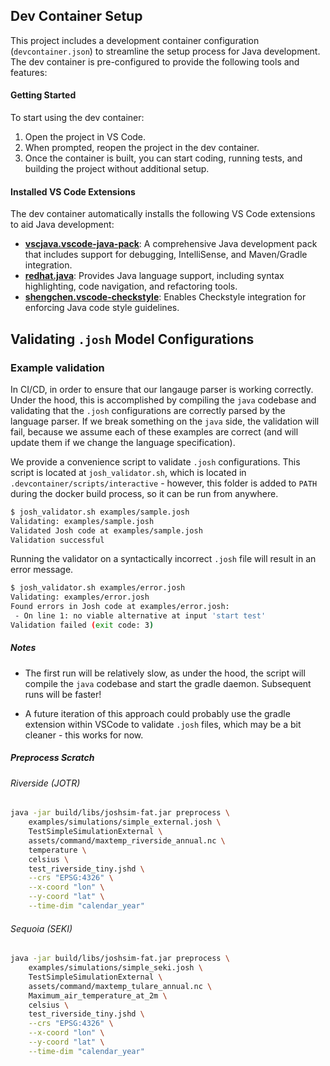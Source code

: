 ## Dev Container Setup

This project includes a development container configuration (`devcontainer.json`) to streamline the setup process for Java development. The dev container is pre-configured to provide the following tools and features:

#### Getting Started
To start using the dev container:
1. Open the project in VS Code.
2. When prompted, reopen the project in the dev container.
3. Once the container is built, you can start coding, running tests, and building the project without additional setup.

#### Installed VS Code Extensions
The dev container automatically installs the following VS Code extensions to aid Java development:
- **[vscjava.vscode-java-pack](https://marketplace.visualstudio.com/items?itemName=vscjava.vscode-java-pack)**: A comprehensive Java development pack that includes support for debugging, IntelliSense, and Maven/Gradle integration.
- **[redhat.java](https://marketplace.visualstudio.com/items?itemName=redhat.java)**: Provides Java language support, including syntax highlighting, code navigation, and refactoring tools.
- **[shengchen.vscode-checkstyle](https://marketplace.visualstudio.com/items?itemName=shengchen.vscode-checkstyle)**: Enables Checkstyle integration for enforcing Java code style guidelines.

## Validating `.josh` Model Configurations

### Example validation

In CI/CD, in order to ensure that our langauge parser is working correctly. Under the hood, this is accomplished by compiling the `java` codebase and validating that the `.josh` configurations are correctly parsed by the language parser. If we break something on the `java` side, the validation will fail, because we assume each of these examples are correct (and will update them if we change the language specification).

We provide a convenience script to validate `.josh` configurations. This script is located at `josh_validator.sh`, which is located in `.devcontainer/scripts/interactive` - however, this folder is added to `PATH` during the docker build process, so it can be run from anywhere.

```bash
$ josh_validator.sh examples/sample.josh 
Validating: examples/sample.josh
Validated Josh code at examples/sample.josh
Validation successful
```

Running the validator on a syntactically incorrect `.josh` file will result in an error message.

```bash
$ josh_validator.sh examples/error.josh 
Validating: examples/error.josh
Found errors in Josh code at examples/error.josh:
 - On line 1: no viable alternative at input 'start test'
Validation failed (exit code: 3)
```

##### Notes 

- The first run will be relatively slow, as under the hood, the script will compile the `java` codebase and start the gradle daemon. Subsequent runs will be faster!

- A future iteration of this approach could probably use the gradle extension within VSCode to validate `.josh` files, which may be a bit cleaner - this works for now.

##### Preprocess Scratch

###### Riverside (JOTR)

```bash
java -jar build/libs/joshsim-fat.jar preprocess \
    examples/simulations/simple_external.josh \
    TestSimpleSimulationExternal \
    assets/command/maxtemp_riverside_annual.nc \
    temperature \
    celsius \
    test_riverside_tiny.jshd \
    --crs "EPSG:4326" \
    --x-coord "lon" \
    --y-coord "lat" \
    --time-dim "calendar_year"
```


###### Sequoia (SEKI)

```bash
java -jar build/libs/joshsim-fat.jar preprocess \
    examples/simulations/simple_seki.josh \
    TestSimpleSimulationExternal \
    assets/command/maxtemp_tulare_annual.nc \
    Maximum_air_temperature_at_2m \
    celsius \
    test_riverside_tiny.jshd \
    --crs "EPSG:4326" \
    --x-coord "lon" \
    --y-coord "lat" \
    --time-dim "calendar_year"
```